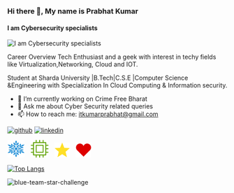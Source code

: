 ### Hi there 👋, My name is Prabhat Kumar
#### I am Cybersecurity specialists
![I am Cybersecurity specialists](https://github-readme-stats.vercel.app/api?username=prabhatkumar-debug&show_icons=true&theme=radical)

Career Overview
Tech Enthusiast and a geek with interest in techy fields like Virtualization,Networking, Cloud and IOT.

Student at Sharda University |B.Tech|C.S.E |Computer Science &Engineering with Specialization In Cloud Computing & Information security.

- 🔭 I’m currently working on Crime Free Bharat 
- 💬 Ask me about Cyber Security related queries 
- 📫 How to reach me: itkumarprabhat@gmail.com 


[<img src='https://cdn.jsdelivr.net/npm/simple-icons@3.0.1/icons/github.svg' alt='github' height='40'>](https://github.com/prabhatkumar-debug)  [<img src='https://cdn.jsdelivr.net/npm/simple-icons@3.0.1/icons/linkedin.svg' alt='linkedin' height='40'>](https://www.linkedin.com/in/https://www.linkedin.com/in/prabhat-kumar-20a4b21aa//)  

<a href='https://archiveprogram.github.com/'><img src='https://raw.githubusercontent.com/acervenky/animated-github-badges/master/assets/acbadge.gif' width='40' height='40'></a> <a href='https://docs.github.com/en/developers'><img src='https://raw.githubusercontent.com/acervenky/animated-github-badges/master/assets/devbadge.gif' width='40' height='40'></a> <a href='https://stars.github.com/'><img src='https://raw.githubusercontent.com/acervenky/animated-github-badges/master/assets/starbadge.gif' width='35' height='35'></a> <a href='https://docs.github.com/en/github/supporting-the-open-source-community-with-github-sponsors'><img src='https://raw.githubusercontent.com/acervenky/animated-github-badges/master/assets/sponsorbadge.gif' width='35' height='35'></a> 

[![Top Langs](https://github-readme-stats.vercel.app/api/top-langs/?username=prabhatkumar-debug)](https://github.com/anuraghazra/github-readme-stats)

![blue-team-star-challenge](https://user-images.githubusercontent.com/60494696/114348574-5e005300-9b84-11eb-999c-f1bc28d0963a.png)










